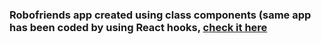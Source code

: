 ### Robofriends app created using class components (same app has been coded by using React hooks, [check it here](www.github.com/Vigneshg1616)  

